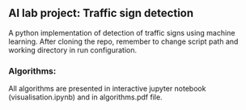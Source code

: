 ## AI lab project: Traffic sign detection
A python implementation of detection of traffic signs using machine learning. After cloning the repo, remember to change script path and working directory in run configuration.

### Algorithms:
All algorithms are presented in interactive jupyter notebook (visualisation.ipynb) and in algorithms.pdf file.
